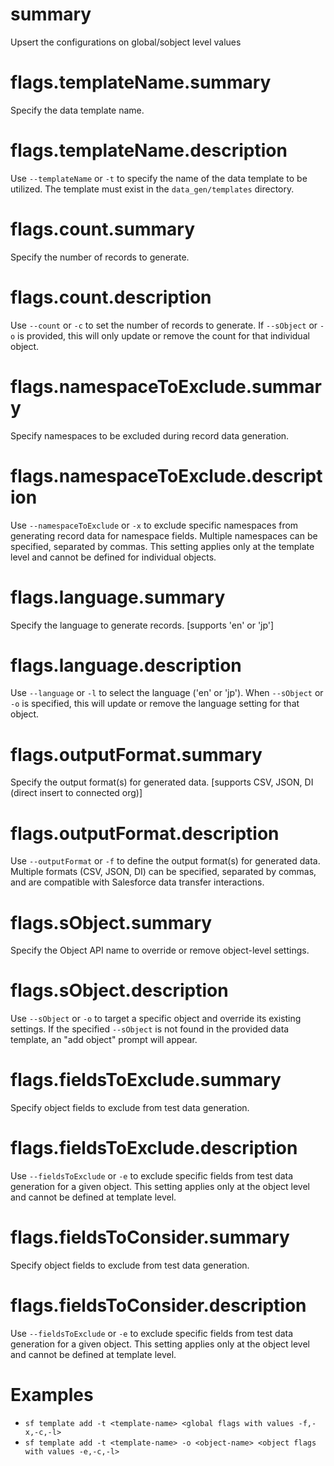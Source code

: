 # summary

Upsert the configurations on global/sobject level values

# flags.templateName.summary

Specify the data template name.

# flags.templateName.description

Use `--templateName` or `-t` to specify the name of the data template to be utilized. The template must exist in the `data_gen/templates` directory.

# flags.count.summary

Specify the number of records to generate.

# flags.count.description

Use `--count` or `-c` to set the number of records to generate. If `--sObject` or `-o` is provided, this will only update or remove the count for that individual object.

# flags.namespaceToExclude.summary

Specify namespaces to be excluded during record data generation.

# flags.namespaceToExclude.description

Use `--namespaceToExclude` or `-x` to exclude specific namespaces from generating record data for namespace fields. Multiple namespaces can be specified, separated by commas. This setting applies only at the template level and cannot be defined for individual objects.

# flags.language.summary

Specify the language to generate records. [supports 'en' or 'jp']

# flags.language.description

Use `--language` or `-l` to select the language ('en' or 'jp'). When `--sObject` or `-o` is specified, this will update or remove the language setting for that object.

# flags.outputFormat.summary

Specify the output format(s) for generated data. [supports CSV, JSON, DI (direct insert to connected org)]

# flags.outputFormat.description

Use `--outputFormat` or `-f` to define the output format(s) for generated data. Multiple formats (CSV, JSON, DI) can be specified, separated by commas, and are compatible with Salesforce data transfer interactions.

# flags.sObject.summary

Specify the Object API name to override or remove object-level settings.

# flags.sObject.description

Use `--sObject` or `-o` to target a specific object and override its existing settings. If the specified `--sObject` is not found in the provided data template, an "add object" prompt will appear.

# flags.fieldsToExclude.summary

Specify object fields to exclude from test data generation.

# flags.fieldsToExclude.description

Use `--fieldsToExclude` or `-e` to exclude specific fields from test data generation for a given object. This setting applies only at the object level and cannot be defined at template level.

# flags.fieldsToConsider.summary

Specify object fields to exclude from test data generation.

# flags.fieldsToConsider.description

Use `--fieldsToExclude` or `-e` to exclude specific fields from test data generation for a given object. This setting applies only at the object level and cannot be defined at template level.

# Examples

- `sf template add -t <template-name> <global flags with values -f,-x,-c,-l>`
- `sf template add -t <template-name> -o <object-name> <object flags with values -e,-c,-l>`
